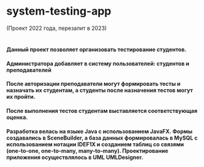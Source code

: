 # system-testing-app
(Проект 2022 года, перезалит в 2023)
#
#### Данный проект позволяет организовать тестирование студентов.
#### Администратора добавляет в систему пользователей: студентов и преподавателей
#### После авторизации преподаватели могут формировать тесты и назначать их студентам, а студенты после назначения тестов могут их пройти. 
#### После выполнения тестов студентам выставляется соответствующая оценка.

#### Разработка велась на языке Java с использованием JavaFX. Формы создавались в SceneBuilder, а база данных формировалась в MySQL с использованием нотации IDEF1X и созданием таблиц со связями (one-to-one, one-to-many, many-to-many). Проектирование приложения осуществлялось в UML UMLDesigner.

